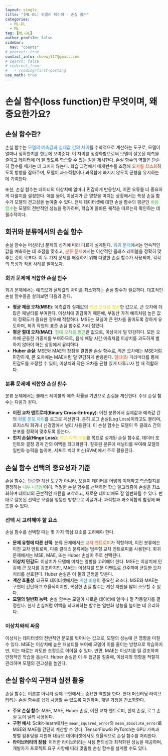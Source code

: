 ```yaml
---
layout: single
title: "[ML-DL] 위클리 페이퍼 - 손실 함수"
categories:
  - ML-DL
  - ML
tag: [ML-DL]
author_profile: false
sidebar:
  nav: "counts"
# protect: true
contact_info: choewj117@gmail.com
# search: false
# redirect_from:
#   - /coding/first-posting
use_math: true
---
```


# 손실 함수(loss function)란 무엇이며, 왜 중요한가요?

## 손실 함수란?

손실 함수는 <font color="#1E90FF">모델의 예측값과 실제값 간의 차이</font>를 수학적으로 계산하는 도구로, 모델이 얼마나 정확한지를 한눈에 보여준다. 이 차이를 정량화함으로써 모델이 잘못된 예측을 줄이고 데이터에 더 잘 맞도록 학습할 수 있는 길을 제시한다. 손실 함수의 역할은 단순히 점수를 매기는 데 그치지 않는다. 학습 과정에서 매개변수를 조정해 <font color="#FF4500">오차를 최소화</font>하도록 방향을 잡아주며, 모델이 과소적합이나 과적합에 빠지지 않도록 균형을 유지하는 데 기여한다.

또한, 손실 함수는 데이터의 이상치에 얼마나 민감하게 반응할지, 어떤 오류를 더 중요하게 다룰지를 결정한다. 예를 들어, 이상치가 큰 영향을 미치는 상황에서는 특정 손실 함수가 모델의 견고성을 높여줄 수 있다. 전체 데이터셋에 대한 손실 함수의 평균인 <font color="#32CD32">비용 함수</font>는 모델의 전반적인 성능을 평가하며, 학습이 올바른 궤적을 따르는지 확인하는 데 필수적이다.

## 회귀와 분류에서의 손실 함수

손실 함수는 머신러닝 문제의 성격에 따라 다르게 설계된다. <font color="#1E90FF">회귀 문제</font>에서는 연속적인 값을 예측하는 데 초점을 맞추고, <font color="#FF4500">분류 문제</font>에서는 이산적인 클래스 레이블을 정확히 맞추는 것이 목표다. 이 두 가지 문제를 해결하기 위해 다양한 손실 함수가 사용되며, 각각의 특성과 적용 사례를 알아보자.

### 회귀 문제에 적합한 손실 함수

회귀 문제에서는 예측값과 실제값의 차이를 최소화하는 손실 함수가 필요하다. 대표적인 손실 함수들을 살펴보면 다음과 같다.

- **평균 제곱 오차(MSE)**: 예측값과 실제값의 <font color="#FFD700">제곱 오차를 평균</font>한 값으로, 큰 오차에 더 많은 패널티를 부여한다. 이상치에 민감하기 때문에, 부동산 가격 예측처럼 높은 값의 정확도가 중요한 경우에 적합하다. MSE는 모델이 큰 편차를 줄이도록 강하게 유도하며, 회귀 작업의 표준 손실 함수로 자리 잡았다.
- **평균 절대 오차(MAE)**: <font color="#32CD32">절대 오차를 평균</font>한 값으로, 이상치에 덜 민감하다. 모든 오차에 균등한 가중치를 부여하므로, 음식 배달 시간 예측처럼 이상치를 과도하게 벌하지 않아야 하는 상황에서 유리하다.
- **Huber 손실**: MSE와 MAE의 장점을 결합한 손실 함수로, 작은 오차에는 MSE처럼 민감하게, 큰 오차에는 MAE처럼 덜 민감하게 반응한다. <font color="#FF4500">델타(δ)</font> 파라미터를 통해 민감도를 조정할 수 있어, 이상치와 작은 오차를 균형 있게 다루고자 할 때 적합하다.

### 분류 문제에 적합한 손실 함수

분류 문제에서는 클래스 레이블의 예측 확률을 기반으로 손실을 계산한다. 주요 손실 함수는 다음과 같다.

- **이진 교차 엔트로피(Binary Cross-Entropy)**: 이진 분류에서 실제값과 예측값 간의 <font color="#1E90FF">확률 분포 차이</font>를 로그로 계산한다. 흔히 로그 손실(Log Loss)이라고도 불리며, 로지스틱 회귀나 신경망에서 널리 사용된다. 이 손실 함수는 모델이 두 클래스 간의 분포를 정확히 맞추도록 돕는다.
- **힌지 손실(Hinge Loss)**: <font color="#FFD700">최대 여백 분류</font>를 목표로 설계된 손실 함수로, 데이터 포인트와 결정 경계 간의 여백을 최대화한다. 잘못된 분류에 패널티를 부여해 모델의 일반화 능력을 높이며, 서포트 벡터 머신(SVM)에서 주로 활용된다.

## 손실 함수 선택의 중요성과 기준

손실 함수는 단순한 계산 도구가 아니라, 모델이 데이터를 어떻게 이해하고 학습할지를 결정하는 <font color="#32CD32">내부 나침반</font>이다. 적절한 손실 함수를 선택하면 학습 알고리즘이 손실을 최소화하며 데이터의 근본적인 패턴을 포착하고, 새로운 데이터에도 잘 일반화될 수 있다. 반대로 잘못된 선택은 모델을 엉뚱한 방향으로 이끌거나, 과적합과 과소적합의 함정에 빠뜨릴 수 있다.

### 선택 시 고려해야 할 요소

손실 함수를 선택할 때는 몇 가지 핵심 요소를 고려해야 한다.

- **문제 유형에 따른 선택**: 분류 문제에서는 <font color="#FF4500">교차 엔트로피</font>가 적합하며, 이진 분류에는 이진 교차 엔트로피, 다중 클래스 분류에는 범주형 교차 엔트로피를 사용한다. 회귀 문제에서는 MSE, MAE, 또는 Huber 손실이 주로 선택된다.
- **이상치 민감도**: 이상치가 모델에 미치는 영향을 고려해야 한다. MSE는 이상치에 민감해 큰 오차를 강조하지만, MAE는 이상치를 드문 이벤트로 간주하며 균등한 오차 처리를 선호한다. Huber 손실은 이 둘의 균형을 맞춘다.
- **계산 효율성**: 대규모 데이터셋에서는 <font color="#1E90FF">계산 비용</font>이 중요한 요소다. MSE와 MAE는 구현이 간단하고 효율적이지만, 복잡한 손실 함수는 계산 자원을 많이 소모할 수 있다.
- **모델의 일반화 능력**: 손실 함수는 모델이 새로운 데이터에 얼마나 잘 작동할지를 결정한다. 힌지 손실처럼 여백을 최대화하는 함수는 일반화 성능을 높이는 데 유리하다.

### 이상치와의 싸움

이상치는 데이터셋의 전반적인 분포를 벗어나는 값으로, 모델의 성능에 큰 영향을 미칠 수 있다. MSE는 이상치에 높은 패널티를 부여해 모델이 이를 줄이는 방향으로 학습하지만, 이는 때로는 과도한 조정으로 이어질 수 있다. 반면, MAE는 이상치를 덜 강조하며 안정적인 학습을 돕는다. Huber 손실은 이 두 접근을 절충해, 이상치의 영향을 적절히 관리하며 모델의 견고성을 높인다.

## 손실 함수의 구현과 실전 활용

손실 함수는 이론뿐 아니라 실제 구현에서도 중요한 역할을 한다. 현대 머신러닝 라이브러리는 손실 함수를 쉽게 사용할 수 있도록 지원하며, 개발 과정을 간소화한다.

- **주요 손실 함수**: MSE, MAE, Huber 손실, 이진 교차 엔트로피, 힌지 손실, 로그 손실 등이 널리 사용된다.
- **구현 예시**: Scikit-learn에서는 `mean_squared_error`와 `mean_absolute_error`로 MSE와 MAE를 간단히 계산할 수 있다. TensorFlow와 PyTorch는 GPU 가속과 병렬 컴퓨팅을 지원해 대규모 데이터셋에서도 효율적으로 손실 함수를 처리한다.
- **라이브러리의 장점**: 이러한 라이브러리는 사용 편의성과 최적화된 성능을 제공하며, 개발자가 프로젝트 요구 사항에 따라 맞춤형 손실 함수를 설계할 수도 있다.
